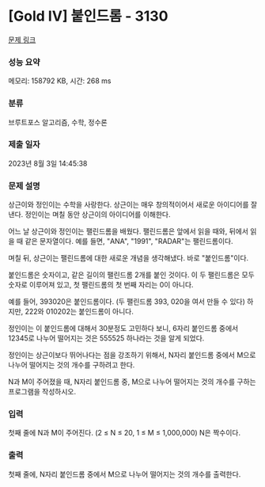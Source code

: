 # [Gold IV] 붙인드롬 - 3130 

[문제 링크](https://www.acmicpc.net/problem/3130) 

### 성능 요약

메모리: 158792 KB, 시간: 268 ms

### 분류

브루트포스 알고리즘, 수학, 정수론

### 제출 일자

2023년 8월 3일 14:45:38

### 문제 설명

<p>상근이와 정인이는 수학을 사랑한다. 상근이는 매우 창의적이어서 새로운 아이디어를 잘 낸다. 정인이는 며칠 동안 상근이의 아이디어를 이해한다.</p>

<p>어느 날 상근이와 정인이는 팰린드롬을 배웠다. 팰린드롬은 앞에서 읽을 때와, 뒤에서 읽을 때 같은 문자열이다. 예를 들면, "ANA", "1991", "RADAR"는 팰린드롬이다.</p>

<p>며칠 뒤, 상근이는 팰린드롬에 대한 새로운 개념을 생각해냈다. 바로 "붙인드롬"이다.</p>

<p>붙인드롬은 숫자이고, 같은 길이의 팰린드롬 2개를 붙인 것이다. 이 두 팰린드롬은 모두 숫자로 이루어져 있고, 첫 팰린드롬의 첫 번째 자리는 0이 아니다. </p>

<p>예를 들어, 393020은 붙인드롬이다. (두 팰린드롬 393, 020을 여서 만들 수 있다) 하지만, 222와 010202는 붙인드롬이 아니다.</p>

<p>정인이는 이 붙인드롬에 대해서 30분정도 고민하다 보니, 6자리 붙인드롬 중에서 12345로 나누어 떨어지는 것은 555525 하나라는 것을 알게 되었다.</p>

<p>정인이는 상근이보다 뛰어나다는 점을 강조하기 위해서, N자리 붙인드롬 중에서 M으로 나누어 떨어지는 것의 개수를 구하려고 한다.</p>

<p>N과 M이 주어졌을 때, N자리 붙인드롬 중, M으로 나누어 떨어지는 것의 개수를 구하는 프로그램을 작성하시오.</p>

### 입력 

 <p>첫째 줄에 N과 M이 주어진다. (2 ≤ N ≤ 20, 1 ≤ M ≤ 1,000,000) N은 짝수이다.</p>

### 출력 

 <p>첫째 줄에, N자리 붙인드롬 중에서 M으로 나누어 떨어지는 것의 개수를 출력한다.</p>


